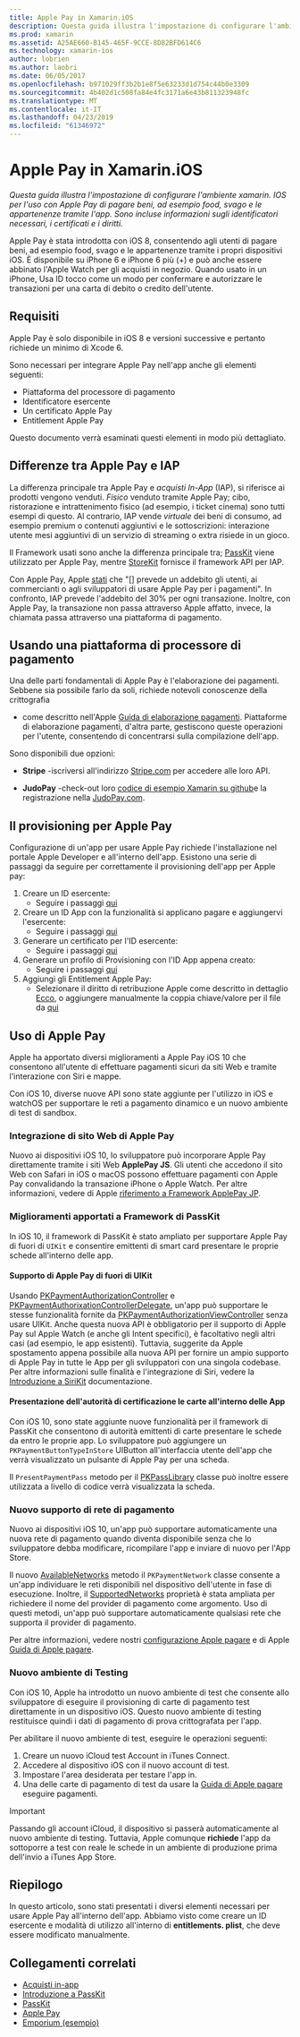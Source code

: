 ```yaml
---
title: Apple Pay in Xamarin.iOS
description: Questa guida illustra l'impostazione di configurare l'ambiente xamarin. IOS per l'uso con Apple Pay di pagare beni, ad esempio food, svago e le appartenenze tramite l'app. Sono incluse informazioni sugli identificatori necessari, i certificati e i diritti.
ms.prod: xamarin
ms.assetid: A25AE660-B145-465F-9CCE-8D82BFD614C6
ms.technology: xamarin-ios
author: lobrien
ms.author: laobri
ms.date: 06/05/2017
ms.openlocfilehash: b971029ff3b2b1e8f5e63233d1d754c44b0e3309
ms.sourcegitcommit: 4b402d1c508fa84e4fc3171a6e43b811323948fc
ms.translationtype: MT
ms.contentlocale: it-IT
ms.lasthandoff: 04/23/2019
ms.locfileid: "61346972"
---
```

# <a name="apple-pay-in-xamarinios"></a>Apple Pay in Xamarin.iOS

_Questa guida illustra l'impostazione di configurare l'ambiente xamarin. IOS per l'uso con Apple Pay di pagare beni, ad esempio food, svago e le appartenenze tramite l'app. Sono incluse informazioni sugli identificatori necessari, i certificati e i diritti._

Apple Pay è stata introdotta con iOS 8, consentendo agli utenti di pagare beni, ad esempio food, svago e le appartenenze tramite i propri dispositivi iOS. È disponibile su iPhone 6 e iPhone 6 più (+) e può anche essere abbinato l'Apple Watch per gli acquisti in negozio. Quando usato in un iPhone, Usa ID tocco come un modo per confermare e autorizzare le transazioni per una carta di debito o credito dell'utente.

## <a name="requirements"></a>Requisiti

Apple Pay è solo disponibile in iOS 8 e versioni successive e pertanto richiede un minimo di Xcode 6.

Sono necessari per integrare Apple Pay nell'app anche gli elementi seguenti:

 - Piattaforma del processore di pagamento
 - Identificatore esercente
 - Un certificato Apple Pay
 - Entitlement Apple Pay

Questo documento verrà esaminati questi elementi in modo più dettagliato.

## <a name="differences-between-apple-pay-and-iap"></a>Differenze tra Apple Pay e IAP

La differenza principale tra Apple Pay e *acquisti In-App* (IAP), si riferisce ai prodotti vengono venduti. *Fisico* venduto tramite Apple Pay; cibo, ristorazione e intrattenimento fisico (ad esempio, i ticket cinema) sono tutti esempi di questo. Al contrario, IAP vende *virtuale* dei beni di consumo, ad esempio premium o contenuti aggiuntivi e le sottoscrizioni: interazione utente mesi aggiuntivi di un servizio di streaming o extra risiede in un gioco.

Il Framework usati sono anche la differenza principale tra; [PassKit](https://developer.apple.com/library/ios/documentation/PassKit/Reference/PKPaymentAuthorizationViewController_Ref/) viene utilizzato per Apple Pay, mentre [StoreKit](https://developer.apple.com/library/ios/documentation/PassKit/Reference/PKPaymentAuthorizationViewController_Ref/) fornisce il framework API per IAP.

Con Apple Pay, Apple [stati](https://developer.apple.com/apple-pay/Getting-Started-with-Apple-Pay.pdf) che "[] prevede un addebito gli utenti, ai commercianti o agli sviluppatori di usare Apple Pay per i pagamenti". In confronto, IAP prevede l'addebito del 30% per ogni transazione. Inoltre, con Apple Pay, la transazione non passa attraverso Apple affatto, invece, la chiamata passa attraverso una piattaforma di pagamento.

## <a name="using-a-payment-processor-platform"></a>Usando una piattaforma di processore di pagamento

Una delle parti fondamentali di Apple Pay è l'elaborazione dei pagamenti. Sebbene sia possibile farlo da soli, richiede notevoli conoscenze della crittografia
- come descritto nell'Apple [Guida di elaborazione pagamenti](https://developer.apple.com/library/ios/ApplePay_Guide/ProcessPayment.html).
Piattaforme di elaborazione pagamenti, d'altra parte, gestiscono queste operazioni per l'utente, consentendo di concentrarsi sulla compilazione dell'app.

Sono disponibili due opzioni:

- **Stripe** -iscriversi all'indirizzo [Stripe.com](https://stripe.com/) per accedere alle loro API.

- **JudoPay** -check-out loro [codice di esempio Xamarin su github](https://github.com/Judopay/Xamarin-Sample-App)e la registrazione nella [JudoPay.com](https://www.judopay.com/).

## <a name="provisioning-for-apple-pay"></a>Il provisioning per Apple Pay

Configurazione di un'app per usare Apple Pay richiede l'installazione nel portale Apple Developer e all'interno dell'app. Esistono una serie di passaggi da seguire per correttamente il provisioning dell'app per Apple pay:

1. Creare un ID esercente:
    - Seguire i passaggi [qui](~/ios/deploy-test/provisioning/capabilities/apple-pay-capabilities.md#merchantid)
2. Creare un ID App con la funzionalità si applicano pagare e aggiungervi l'esercente:
    - Seguire i passaggi [qui](~/ios/deploy-test/provisioning/capabilities/apple-pay-capabilities.md#appid)
3. Generare un certificato per l'ID esercente:
    - Seguire i passaggi [qui](~/ios/deploy-test/provisioning/capabilities/apple-pay-capabilities.md#certificate)
4. Generare un profilo di Provisioning con l'ID App appena creato:
    - Seguire i passaggi [qui](~/ios/get-started/installation/device-provisioning/manual-provisioning.md#provisioning)
5. Aggiungi gli Entitlement Apple Pay:
    - Selezionare il diritto di retribuzione Apple come descritto in dettaglio [Ecco](~/ios/deploy-test/provisioning/entitlements.md), o aggiungere manualmente la coppia chiave/valore per il file da [qui](~/ios/deploy-test/provisioning/entitlements.md)

## <a name="working-with-apple-pay"></a>Uso di Apple Pay

Apple ha apportato diversi miglioramenti a Apple Pay iOS 10 che consentono all'utente di effettuare pagamenti sicuri da siti Web e tramite l'interazione con Siri e mappe.

Con iOS 10, diverse nuove API sono state aggiunte per l'utilizzo in iOS e watchOS per supportare le reti a pagamento dinamico e un nuovo ambiente di test di sandbox.

### <a name="apple-pay-website-integration"></a>Integrazione di sito Web di Apple Pay

Nuovo ai dispositivi iOS 10, lo sviluppatore può incorporare Apple Pay direttamente tramite i siti Web **ApplePay JS**. Gli utenti che accedono il sito Web con Safari in iOS o macOS possono effettuare pagamenti con Apple Pay convalidando la transazione iPhone o Apple Watch. Per altre informazioni, vedere di Apple [riferimento a Framework ApplePay JP](https://developer.apple.com/reference/applepayjs).

### <a name="passkit-framework-enhancements"></a>Miglioramenti apportati a Framework di PassKit

In iOS 10, il framework di PassKit è stato ampliato per supportare Apple Pay di fuori di `UIKit` e consentire emittenti di smart card presentare le proprie schede all'interno delle app.


#### <a name="supporting-apple-pay-outside-of-uikit"></a>Supporto di Apple Pay di fuori di UIKit

Usando [PKPaymentAuthorizationController](https://developer.apple.com/reference/passkit/pkpaymentauthorizationcontroller) e [PKPaymentAuthorixationControllerDelegate](https://developer.apple.com/reference/passkit/pkpaymentauthorizationcontrollerdelegate), un'app può supportare le stesse funzionalità fornite da [ PKPaymentAuthorizationViewController](https://developer.apple.com/reference/passkit/pkpaymentauthorizationviewcontroller) senza usare UIKit. Anche questa nuova API è obbligatorio per il supporto di Apple Pay sul Apple Watch (e anche gli Intent specifici), è facoltativo negli altri casi (ad esempio, le app esistenti). Tuttavia, suggerite da Apple spostamento appena possibile alla nuova API per fornire un ampio supporto di Apple Pay in tutte le App per gli sviluppatori con una singola codebase. Per altre informazioni sulle finalità e l'integrazione di Siri, vedere la [Introduzione a SiriKit](~/ios/platform/sirikit/index.md) documentazione.

#### <a name="presenting-issuer-cards-from-within-apps"></a>Presentazione dell'autorità di certificazione le carte all'interno delle App

Con iOS 10, sono state aggiunte nuove funzionalità per il framework di PassKit che consentono di autorità emittenti di carte presentare le schede da entro le proprie app. Lo sviluppatore può aggiungere un `PKPaymentButtonTypeInStore` UIButton all'interfaccia utente dell'app che verrà visualizzato un pulsante di Apple Pay per una scheda.

Il `PresentPaymentPass` metodo per il [PKPassLibrary](https://developer.apple.com/reference/passkit/pkpasslibrary) classe può inoltre essere utilizzata a livello di codice verrà visualizzata la scheda.

### <a name="new-payment-network-support"></a>Nuovo supporto di rete di pagamento

Nuovo ai dispositivi iOS 10, un'app può supportare automaticamente una nuova rete di pagamento quando diventa disponibile senza che lo sviluppatore debba modificare, ricompilare l'app e inviare di nuovo per l'App Store.

Il nuovo [AvailableNetworks](https://developer.apple.com/reference/passkit/pkpaymentrequest/1833288-availablenetworks) metodo il `PKPaymentNetwork` classe consente a un'app individuare le reti disponibili nel dispositivo dell'utente in fase di esecuzione. Inoltre, il [SupportedNetworks](https://developer.apple.com/reference/passkit/pkpaymentrequest/1619329-supportednetworks) proprietà è stata ampliata per richiedere il nome del provider di pagamento come argomento. Uso di questi metodi, un'app può supportare automaticamente qualsiasi rete che supporta il provider di pagamento.

Per altre informazioni, vedere nostri [configurazione Apple pagare](~/ios/platform/apple-pay.md) e di Apple [Guida di Apple pagare](https://developer.apple.com/apple-pay/).

### <a name="new-testing-environment"></a>Nuovo ambiente di Testing

Con iOS 10, Apple ha introdotto un nuovo ambiente di test che consente allo sviluppatore di eseguire il provisioning di carte di pagamento test direttamente in un dispositivo iOS. Questo nuovo ambiente di testing restituisce quindi i dati di pagamento di prova crittografata per l'app.

Per abilitare il nuovo ambiente di test, eseguire le operazioni seguenti:

1. Creare un nuovo iCloud test Account in iTunes Connect.
2. Accedere al dispositivo iOS con il nuovo account di test.
3. Impostare l'area desiderata per testare l'app in.
4. Una delle carte di pagamento di test da usare la [Guida di Apple pagare](https://developer.apple.com/apple-pay/) eseguire pagamenti.

> [!IMPORTANT]
> Passando gli account iCloud, il dispositivo si passerà automaticamente al nuovo ambiente di testing. Tuttavia, Apple comunque **richiede** l'app da sottoporre a test con reale le schede in un ambiente di produzione prima dell'invio a iTunes App Store.

## <a name="summary"></a>Riepilogo

In questo articolo, sono stati presentati i diversi elementi necessari per usare Apple Pay all'interno dell'app. Abbiamo visto come creare un ID esercente e modalità di utilizzo all'interno di **entitlements. plist**, che deve essere modificato manualmente.

## <a name="related-links"></a>Collegamenti correlati

- [Acquisti in-app](~/ios/platform/in-app-purchasing/index.md)
- [Introduzione a PassKit](~/ios/platform/passkit.md)
- [PassKit](https://developer.apple.com/library/ios/documentation/PassKit/Reference/PKPaymentAuthorizationViewController_Ref/)
- [Apple Pay](https://developer.apple.com/apple-pay/)
- [Emporium (esempio)](https://developer.xamarin.com/samples/monotouch/ios9/Emporium/)
